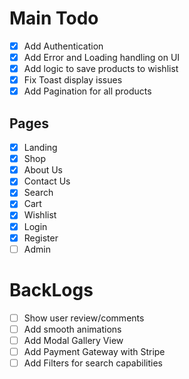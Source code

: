 # Main Todo

- [x] Add Authentication
- [x] Add Error and Loading handling on UI
- [x] Add logic to save products to wishlist
- [x] Fix Toast display issues
- [x] Add Pagination for all products

## Pages

- [x] Landing
- [x] Shop
- [x] About Us
- [x] Contact Us
- [x] Search
- [x] Cart
- [x] Wishlist
- [x] Login
- [x] Register
- [ ] Admin

# BackLogs

- [ ] Show user review/comments
- [ ] Add smooth animations
- [ ] Add Modal Gallery View
- [ ] Add Payment Gateway with Stripe
- [ ] Add Filters for search capabilities
